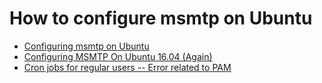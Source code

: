 # How to configure msmtp on Ubuntu

* [Configuring msmtp on Ubuntu](https://xand.es/2016/05/09/configuring-msmtp/)
* [Configuring MSMTP On Ubuntu 16.04 (Again)](https://codingproductivity.wordpress.com/2018/01/18/configuring-msmtp-on-ubuntu-16-04-again/)
* [Cron jobs for regular users -- Error related to PAM](https://bbs.archlinux.org/viewtopic.php?id=182302)
